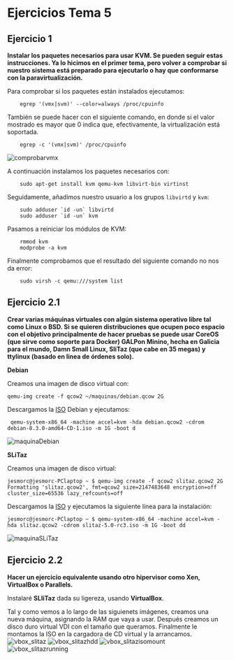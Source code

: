 # Ejercicios Tema 5

## Ejercicio 1

**Instalar los paquetes necesarios para usar KVM. Se pueden seguir estas instrucciones. Ya lo hicimos en el primer tema, pero volver a comprobar si nuestro sistema está preparado para ejecutarlo o hay que conformarse con la paravirtualización.**

Para comprobar si los paquetes están instalados ejecutamos:

```
	egrep '(vmx|svm)' --color=always /proc/cpuinfo
```

También se puede hacer con el siguiente comando, en donde si el valor mostrado es mayor que 0 indica que, efectivamente, la virtualización está soportada.

```
	egrep -c '(vmx|svm)' /proc/cpuinfo
```


![comprobarvmx](http://i.imgur.com/JEuYqYT.png)

A continuación instalamos los paquetes necesarios con:

```
	sudo apt-get install kvm qemu-kvm libvirt-bin virtinst
```


Seguidamente, añadimos nuestro usuario a los grupos `libvirtd` y `kvm`:

```
	sudo adduser `id -un` libvirtd
	sudo adduser `id -un` kvm
```

Pasamos a reiniciar los módulos de KVM:

```
	rmmod kvm
	modprobe -a kvm
```

Finalmente comprobamos que el resultado del siguiente comando no nos da error:

```
	sudo virsh -c qemu:///system list
```


## Ejercicio 2.1

**Crear varias máquinas virtuales con algún sistema operativo libre tal como Linux o BSD. Si se quieren distribuciones que ocupen poco espacio con el objetivo principalmente de hacer pruebas se puede usar CoreOS (que sirve como soporte para Docker) GALPon Minino, hecha en Galicia para el mundo, Damn Small Linux, SliTaz (que cabe en 35 megas) y ttylinux (basado en línea de órdenes solo).**


**Debian**

Creamos una imagen de disco virtual con: 

```
qemu-img create -f qcow2 ~/maquinas/debian.qcow 2G
```

Descargamos la [ISO](https://www.debian.org/index.es.html) Debian y ejecutamos:

```
 qemu-system-x86_64 -machine accel=kvm -hda debian.qcow2 -cdrom debian-8.3.0-amd64-CD-1.iso -m 1G -boot d
```

![maquinaDebian](http://i.imgur.com/sanlQ5C.png)


**SLiTaz**

Creamos una imagen de disco virtual:
```
jesmorc@jesmorc-PClaptop ~ $ qemu-img create -f qcow2 slitaz.qcow2 2G
Formatting 'slitaz.qcow2', fmt=qcow2 size=2147483648 encryption=off cluster_size=65536 lazy_refcounts=off 

```

Descargamos la [ISO](http://www.slitaz.org/en/) y ejecutamos la siguiente línea para la instalación:

```
jesmorc@jesmorc-PClaptop ~ $ qemu-system-x86_64 -machine accel=kvm -hda slitaz.qcow2 -cdrom slitaz-5.0-rc3.iso -m 1G -boot dd

```

![maquinaSLiTaz](http://i.imgur.com/wRT62bk.png)




## Ejercicio 2.2

**Hacer un ejercicio equivalente usando otro hipervisor como Xen, VirtualBox o Parallels.**

Instalaré **SLliTaz** dada su ligereza, usando **VirtualBox**.

Tal y como vemos a lo largo de las siguienets imágenes, creamos una nueva máquina, asignando la RAM que vaya a usar.
Después creamos un disco duro virtual VDI con el tamaño que queramos.
Finalmente le montamos la ISO en la cargadora de CD virtual y la arrancamos.
![vbox_slitaz](http://i.imgur.com/CkdfuSE.png)
![vbox_slitazhdd](http://i.imgur.com/1GDPOah.png)
![vbox_slitazisomount](http://i.imgur.com/oleVRCF.png)
![vbox_slitazrunning](http://i.imgur.com/3h0jJZt.png)






